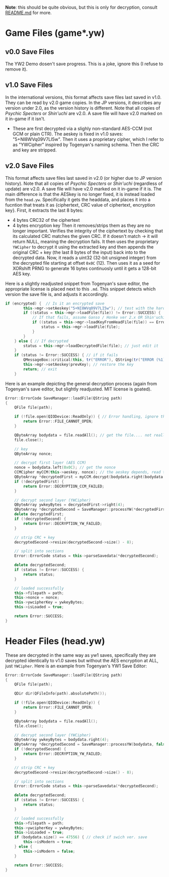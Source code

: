 **Note**: this should be quite obvious, but this is only for decryption, consult [README.md](https://github.com/n123git/YWSaveEditor/blob/main/docs/README.md) for more.

# Game Files (game*.yw)

## v0.0 Save Files
The YW2 Demo dosen't save progress. This is a joke, ignore this (I refuse to remove it).

## v1.0 Save Files
In the international versions, this format affects save files last saved in v1.0. They can be read by v2.0 game copies. In the JP versions, it describes any version under 2.0, as the version history is different. Note that all copies of _Psychic Specters_ or _Shin'uchi_ are v2.0. A save file will have v2.0 marked on it in-game if it isn't.
* These are first decrypted via a slighly non-standard AES-CCM (not GCM or plain CTR). The aeskey is fixed in v1.0 saves: "5+NI8WVq09V7LI5w". Then it uses a proprietary cipher, which I refer to as "YWCipher" inspired by Togenyan's naming schema. Then the CRC and key are stripped.


## v2.0 Save Files
This format affects save files last saved in v2.0 (or higher due to JP version history). Note that all copies of _Psychic Specters_ or _Shin'uchi_ (regardless of update) are v2.0. A save file will have v2.0 marked on it in-game if it is. The main difference is that the AESkey is no longer fixed, it is instead loaded from the `head.yw`. Specifically it gets the headdata, and places it into a fucntion that treats it as {ciphertext, CRC value of ciphertext, encryption key}. First, it extracts the last 8 bytes:
* 4 bytes CRC32 of the ciphertext
* 4 bytes encryption key
Then it removes/strips them as they are no longer important. Verifies the integrity of the ciphertext by checking that its calculated CRC matches the given CRC. If it doesn't match → it will return NULL, meaning the decryption fails. It then uses the proprietary `YWCipher` to decrypt it using the extracted key and then appends the original CRC + key (the last 8 bytes of the input) back into to the decrypted data. Now, it reads a uint32 (32-bit unsigned integer) from the decrypted file starting at offset `0x0C` (12). Then uses it as a seed for XORshift PRNG to generate 16 bytes continuosly until it gets a 128-bit AES key.



Here is a slightly readjusted snippet from Togenyan's save editor, the appropriate license is placed next to this `.md`. This snippet detects which version the save file is, and adjusts it accordingly.
```cpp
if (encrypted) {  // Is it an encrypted save
        this->mgr->setAeskey("5+NI8WVq09V7LI5w"); // test with the hardcoded key used in v1.0 saves
        if ((status = this->mgr->loadFile(file)) != Error::SUCCESS) {
            // If that fails, assume Ganso / Honke ver 2.x OR Shin'uchi
            if ((status = this->mgr->loadKeyFromHeadFile(file)) == Error::SUCCESS) {
                status = this->mgr->loadFile(file);
            }
        }
    } else { // If decrypted
        status = this->mgr->loadDecryptedFile(file); // just edit it
    }
    if (status != Error::SUCCESS) { // if it fails
        QMessageBox::critical(this, tr("ERROR"), QString(tr("ERROR (%1)")).arg(status)); // have a tantrum
        this->mgr->setAeskey(prevKey); // restore the key
        return; // exit
    }
```

Here is an example depicting the general decryption process (again from Togenyan's save editor, but slightly readjusted. MIT license is goated). 

```cpp
Error::ErrorCode SaveManager::loadFile(QString path)
{
    QFile file(path);

    if (!file.open(QIODevice::ReadOnly)) { // Error handling, ignore this
        return Error::FILE_CANNOT_OPEN;
    }

    QByteArray bodydata = file.readAll(); // get the file.... not really complicated
    file.close();

    // key
    QByteArray nonce;

    // decrypt first layer (AES CCM)
    nonce = bodydata.left(0x0C); // get the nonce
    CCMCipher myCCM(this->aeskey, nonce); // the aeskey depends, read the previous example for more info.
    QByteArray *decryptedFirst = myCCM.decrypt(bodydata.right(bodydata.size() - 0x10));
    if (!decryptedFirst) {
        return Error::DECRYPTION_CCM_FAILED;
    }

    // decrypt second layer (YWCipher)
    QByteArray ywkeyBytes = decryptedFirst->right(4);
    QByteArray *decryptedSecond = SaveManager::processYW(*decryptedFirst, false);
    delete decryptedFirst;
    if (!decryptedSecond) {
        return Error::DECRYPTION_YW_FAILED;
    }

    // strip CRC + key
    decryptedSecond->resize(decryptedSecond->size() - 8);

    // split into sections
    Error::ErrorCode status = this->parseSavedata(*decryptedSecond);

    delete decryptedSecond;
    if (status != Error::SUCCESS) {
        return status;
    }

    // loaded successfully
    this->filepath = path;
    this->nonce = nonce;
    this->ywcipherKey = ywkeyBytes;
    this->isLoaded = true;

    return Error::SUCCESS;
}
```

# Header Files (head.yw)
These are decrypted in the same way as yw1 saves, specifically they are decrypted identically to v1.0 saves but without the AES encryption at ALL, just `YWCipher`. Here is an example from Togenyan's YW1 Save Editor:
```cpp
Error::ErrorCode SaveManager::loadFile(QString path)
{
    QFile file(path);

    QDir dir(QFileInfo(path).absolutePath());

    if (!file.open(QIODevice::ReadOnly)) {
        return Error::FILE_CANNOT_OPEN;
    }

    QByteArray bodydata = file.readAll();
    file.close();

    // decrypt second layer (YWCipher)
    QByteArray ywkeyBytes = bodydata.right(4);
    QByteArray *decryptedSecond = SaveManager::processYW(bodydata, false);
    if (!decryptedSecond) {
        return Error::DECRYPTION_YW_FAILED;
    }

    // strip CRC + key
    decryptedSecond->resize(decryptedSecond->size() - 8);

    // split into sections
    Error::ErrorCode status = this->parseSavedata(*decryptedSecond);

    delete decryptedSecond;
    if (status != Error::SUCCESS) {
        return status;
    }

    // loaded successfully
    this->filepath = path;
    this->ywcipherKey = ywkeyBytes;
    this->isLoaded = true;
    if (bodydata.size() == 47556) { // check if swich ver. save
        this->isModern = true;
    } else {
        this->isModern = false;
    }

    return Error::SUCCESS;
}
```
